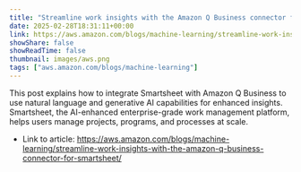 ```yaml
---
title: "Streamline work insights with the Amazon Q Business connector for Smartsheet"
date: 2025-02-28T18:31:11+00:00
link: https://aws.amazon.com/blogs/machine-learning/streamline-work-insights-with-the-amazon-q-business-connector-for-smartsheet/
showShare: false
showReadTime: false
thumbnail: images/aws.png
tags: ["aws.amazon.com/blogs/machine-learning"]
---
```

This post explains how to integrate Smartsheet with Amazon Q Business to use natural language and generative AI capabilities for enhanced insights. Smartsheet, the AI-enhanced enterprise-grade work management platform, helps users manage projects, programs, and processes at scale.

- Link to article: https://aws.amazon.com/blogs/machine-learning/streamline-work-insights-with-the-amazon-q-business-connector-for-smartsheet/